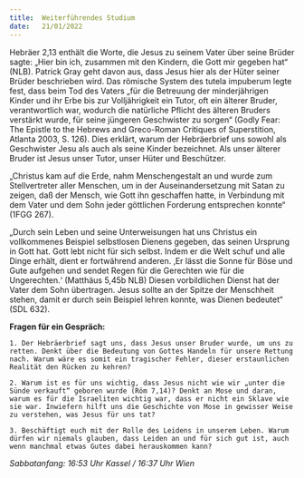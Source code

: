 ```yaml
---
title:  Weiterführendes Studium
date:   21/01/2022
---
```


Hebräer 2,13 enthält die Worte, die Jesus zu seinem Vater über seine Brüder sagte: „Hier bin ich, zusammen mit den Kindern, die Gott mir gegeben hat“ (NLB). Patrick Gray geht davon aus, dass Jesus hier als der Hüter seiner Brüder beschrieben wird. Das römische System des tutela impuberum legte fest, dass beim Tod des Vaters „für die Betreuung der minderjährigen Kinder und ihr Erbe bis zur Volljährigkeit ein Tutor, oft ein älterer Bruder, verantwortlich war, wodurch die natürliche Pflicht des älteren Bruders verstärkt wurde, für seine jüngeren Geschwister zu sorgen“ (Godly Fear: The Epistle to the ­Hebrews and Greco-Roman Critiques of Superstition, Atlanta 2003, S. 126). Dies erklärt, warum der Hebräerbrief uns sowohl als Geschwister Jesu als auch als seine Kinder bezeichnet. Als unser älterer Bruder ist Jesus unser Tutor, unser Hüter und Beschützer.

„Christus kam auf die Erde, nahm Menschengestalt an und wurde zum Stellvertreter aller Menschen, um in der Auseinandersetzung mit Satan zu zeigen, daß der Mensch, wie Gott ihn geschaffen hatte, in Verbindung mit dem Vater und dem Sohn jeder göttlichen Forderung entsprechen konnte“ (1FGG 267).

„Durch sein Leben und seine Unterweisungen hat uns Christus ein vollkommenes Beispiel selbstlosen Dienens gegeben, das seinen Ursprung in Gott hat. Gott lebt nicht für sich selbst. Indem er die Welt schuf und alle Dinge erhält, dient er fortwährend anderen. ‚Er lässt die Sonne für Böse und Gute aufgehen und sendet Regen für die Gerechten wie für die Ungerechten.‘ (Matthäus 5,45b NLB) Diesen vorbildlichen Dienst hat der Vater dem Sohn übertragen. Jesus sollte an der Spitze der Menschheit stehen, damit er durch sein Beispiel lehren konnte, was Dienen bedeutet“ (SDL 632).

**Fragen für ein Gespräch:**

`1. Der Hebräerbrief sagt uns, dass Jesus unser Bruder wurde, um uns zu retten. Denkt über die Bedeutung von Gottes Handeln für unsere Rettung nach. Warum wäre es somit ein tragischer Fehler, dieser erstaunlichen Realität den Rücken zu kehren?`

`2. Warum ist es für uns wichtig, dass Jesus nicht wie wir „unter die Sünde verkauft“ geboren wurde (Röm 7,14)? Denkt an Mose und daran, warum es für die Israeliten wichtig war, dass er nicht ein Sklave wie sie war. Inwiefern hilft uns die Geschichte von Mose in gewisser Weise zu verstehen, was ­Jesus für uns tat?`

`3. Beschäftigt euch mit der Rolle des Leidens in unserem Leben. Warum dürfen wir niemals glauben, dass Leiden an und für sich gut ist, auch wenn manchmal etwas Gutes dabei herauskommen kann?`

_Sabbatanfang: 16:53 Uhr Kassel / 16:37 Uhr Wien_